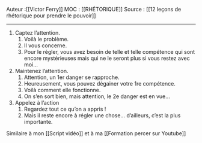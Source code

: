 
Auteur :[[Victor Ferry]]
MOC : [[RHÉTORIQUE]]
Source : [[12 leçons de rhétorique pour prendre le pouvoir]]
***

1. Captez l’attention.
	1. Voilà le problème. 
	2. Il vous concerne. 
	3. Pour le régler, vous avez besoin de telle et telle compétence qui sont encore mystérieuses mais qui ne le seront plus si vous restez avec moi… 
2. Maintenez l’attention.
	1. Attention, un 1er danger se rapproche. 
	2. Heureusement, vous pouvez dégainer votre 1re compétence. 
	3. Voilà comment elle fonctionne. 
	4. On s’en sort bien, mais attention, le 2e danger est en vue… 
3. Appelez à l’action 
	1. Regardez tout ce qu’on a appris ! 
	2. Mais il reste encore à régler une chose… d’ailleurs, c’est la plus importante.

Similaire à mon [[Script vidéo]] et à ma  [[Formation percer sur Youtube]]
